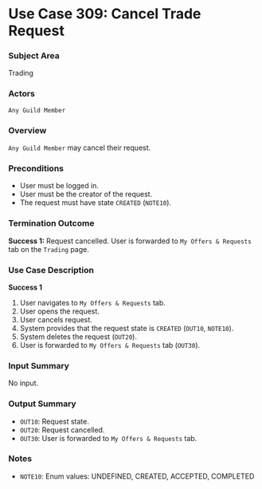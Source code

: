 # Use Case 309: Cancel Trade Request

### Subject Area
Trading

### Actors
`Any Guild Member`

### Overview
`Any Guild Member` may cancel their request.

### Preconditions
- User must be logged in.
- User must be the creator of the request.
- The request must have state `CREATED` (`NOTE10`).

### Termination Outcome
**Success 1:** Request cancelled. User is forwarded to `My Offers & Requests` tab on the `Trading` page.

### Use Case Description
**Success 1**
1. User navigates to `My Offers & Requests` tab.
2. User opens the request.
3. User cancels request.
4. System provides that the request state is `CREATED` (`OUT10`, `NOTE10`).
5. System deletes the request (`OUT20`).
6. User is forwarded to `My Offers & Requests` tab (`OUT30`).

### Input Summary
No input.

### Output Summary
- `OUT10`: Request state.
- `OUT20`: Request cancelled.
- `OUT30`: User is forwarded to `My Offers & Requests` tab.

### Notes
- `NOTE10`: Enum values: UNDEFINED, CREATED, ACCEPTED, COMPLETED
